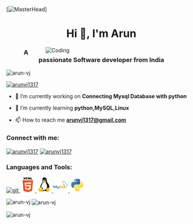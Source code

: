 [![MasterHead](https://i.pinimg.com/550x/95/fd/47/95fd47188d3471e804e52a80b139e623.jpg)]
<h1 align="center">Hi 👋, I'm Arun</h1>
<img align="right" alt="Coding" width="400" src="https://cdn.dribbble.com/users/1162077/screenshots/3848914/programmer.gif">
<h3 align="center">A passionate Software developer from India</h3>

<p align="left"> <img src="https://komarev.com/ghpvc/?username=arun-vj&label=Profile%20views&color=0e75b6&style=flat" alt="arun-vj" /> </p>

<p align="left"> <a href="https://twitter.com/arunvj1317" target="blank"><img src="https://img.shields.io/twitter/follow/arunvj1317?logo=twitter&style=for-the-badge" alt="arunvj1317" /></a> </p>

- 🔭 I’m currently working on **Connecting Mysql Database with python**

- 🌱 I’m currently learning **python,MySQL,Linux**

- 📫 How to reach me **arunvj1317@gmail.com**

<h3 align="left">Connect with me:</h3>
<p align="left">
<a href="https://twitter.com/arunvj1317" target="blank"><img align="center" src="https://raw.githubusercontent.com/rahuldkjain/github-profile-readme-generator/master/src/images/icons/Social/twitter.svg" alt="arunvj1317" height="30" width="40" /></a>
<a href="https://instagram.com/arunvj1317" target="blank"><img align="center" src="https://raw.githubusercontent.com/rahuldkjain/github-profile-readme-generator/master/src/images/icons/Social/instagram.svg" alt="arunvj1317" height="30" width="40" /></a>
</p>

<h3 align="left">Languages and Tools:</h3>
<p align="left"> <a href="https://git-scm.com/" target="_blank" rel="noreferrer"> <img src="https://www.vectorlogo.zone/logos/git-scm/git-scm-icon.svg" alt="git" width="40" height="40"/> </a> <a href="https://www.w3.org/html/" target="_blank" rel="noreferrer"> <img src="https://raw.githubusercontent.com/devicons/devicon/master/icons/html5/html5-original-wordmark.svg" alt="html5" width="40" height="40"/> </a> <a href="https://www.linux.org/" target="_blank" rel="noreferrer"> <img src="https://raw.githubusercontent.com/devicons/devicon/master/icons/linux/linux-original.svg" alt="linux" width="40" height="40"/> </a> <a href="https://www.mysql.com/" target="_blank" rel="noreferrer"> <img src="https://raw.githubusercontent.com/devicons/devicon/master/icons/mysql/mysql-original-wordmark.svg" alt="mysql" width="40" height="40"/> </a> <a href="https://www.python.org" target="_blank" rel="noreferrer"> <img src="https://raw.githubusercontent.com/devicons/devicon/master/icons/python/python-original.svg" alt="python" width="40" height="40"/> </a> </p>

<p><img align="left" src="https://github-readme-stats.vercel.app/api/top-langs?username=arun-vj&show_icons=true&locale=en&layout=compact" alt="arun-vj" /></p>

<p>&nbsp;<img align="center" src="https://github-readme-stats.vercel.app/api?username=arun-vj&show_icons=true&locale=en" alt="arun-vj" /></p>

<p><img align="center" src="https://github-readme-streak-stats.herokuapp.com/?user=arun-vj&" alt="arun-vj" /></p>
